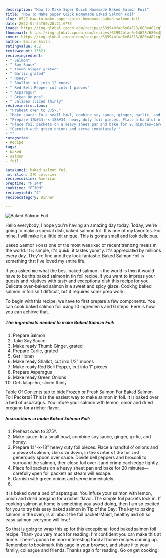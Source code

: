 ```yaml
---
description: "How to Make Super Quick Homemade Baked Salmon Foil"
title: "How to Make Super Quick Homemade Baked Salmon Foil"
slug: 6527-how-to-make-super-quick-homemade-baked-salmon-foil
date: 2022-01-24T00:28:21.677Z
image: https://img-global.cpcdn.com/recipes/63994bfad6e64628/680x482cq70/baked-salmon-foil-recipe-main-photo.jpg
thumbnail: https://img-global.cpcdn.com/recipes/63994bfad6e64628/680x482cq70/baked-salmon-foil-recipe-main-photo.jpg
cover: https://img-global.cpcdn.com/recipes/63994bfad6e64628/680x482cq70/baked-salmon-foil-recipe-main-photo.jpg
author: Emilie Smith
ratingvalue: 4.2
reviewcount: 13521
recipeingredient:
- " Salmon"
- " Soy Sauce"
- " Thumb Ginger grated"
- " Garlic grated"
- " Honey"
- " Shallot cut into 12 moons"
- " Red Bell Pepper cut into 1 pieces"
- " Asparagus"
- " Green Onions"
- " Jalapeo sliced thinly"
recipeinstructions:
- "Preheat oven to 375º."
- "Make sauce: In a small bowl, combine soy sauce, ginger, garlic, and honey."
- "Prepare 12&#34;-x-18&#34; heavy duty foil pieces. Place a handful of onions and a piece of salmon, skin side down, in the center of the foil and generously spoon over sauce. Divide bell peppers and broccoli to surround the salmon, then close foil over it and crimp each edge tightly."
- "Place foil packets on a heavy sheet pan and bake for 20 minutes—carefully open foil packets as steam will escape."
- "Garnish with green onions and serve immediately."
- ""
categories:
- Recipe
tags:
- baked
- salmon
- foil

katakunci: baked salmon foil 
nutrition: 296 calories
recipecuisine: American
preptime: "PT14M"
cooktime: "PT30M"
recipeyield: "4"
recipecategory: Dinner

---
```



![Baked Salmon Foil](https://img-global.cpcdn.com/recipes/63994bfad6e64628/680x482cq70/baked-salmon-foil-recipe-main-photo.jpg)

Hello everybody, I hope you're having an amazing day today. Today, we're going to make a special dish, baked salmon foil. It is one of my favorites. For mine, I will make it a little bit unique. This is gonna smell and look delicious.

Baked Salmon Foil is one of the most well liked of recent trending meals in the world. It is simple, it's quick, it tastes yummy. It's appreciated by millions every day. They're fine and they look fantastic. Baked Salmon Foil is something that I've loved my entire life.

If you asked me what the best-baked salmon in the world is then it would have to be this baked salmon in tin foil recipe. If you want to impress your quests and relatives with tasty and exceptional dish this recipe for you. Delicate oven-baked salmon in a sweet and spicy glaze. Cooking baked salmon in foil isn&#39;t difficult, but it requires some prep work.


To begin with this recipe, we have to first prepare a few components. You can cook baked salmon foil using 10 ingredients and 6 steps. Here is how you can achieve that.

<!--inarticleads1-->

##### The ingredients needed to make Baked Salmon Foil:

1. Prepare  Salmon
1. Take  Soy Sauce
1. Make ready  Thumb Ginger, grated
1. Prepare  Garlic, grated
1. Get  Honey
1. Make ready  Shallot, cut into 1/2” moons
1. Make ready  Red Bell Pepper, cut into 1” pieces
1. Prepare  Asparagus
1. Make ready  Green Onions
1. Get  Jalapeño, sliced thinly


Table Of Contents tap to hide Frozen or Fresh Salmon For Baked Salmon Foil Packets? This is the easiest way to make salmon in foil. It is baked over a bed of asparagus. You infuse your salmon with lemon, onion and dried oregano for a richer flavor. 

<!--inarticleads2-->

##### Instructions to make Baked Salmon Foil:

1. Preheat oven to 375º.
1. Make sauce: In a small bowl, combine soy sauce, ginger, garlic, and honey.
1. Prepare 12&#34;-x-18&#34; heavy duty foil pieces. Place a handful of onions and a piece of salmon, skin side down, in the center of the foil and generously spoon over sauce. Divide bell peppers and broccoli to surround the salmon, then close foil over it and crimp each edge tightly.
1. Place foil packets on a heavy sheet pan and bake for 20 minutes—carefully open foil packets as steam will escape.
1. Garnish with green onions and serve immediately.
1. 


It is baked over a bed of asparagus. You infuse your salmon with lemon, onion and dried oregano for a richer flavor. The simple foil packets lock in. If cooking salmon at home is something you avoid doing, then I am so excited for you to try this easy baked salmon in Tip of the Day: The key to baking salmon in the oven, is all about the foil packet! Moist, healthy and oh so easy salmon everyone will love! 

So that is going to wrap this up for this exceptional food baked salmon foil recipe. Thank you very much for reading. I'm confident you can make this at home. There's gonna be more interesting food at home recipes coming up. Remember to bookmark this page in your browser, and share it to your family, colleague and friends. Thanks again for reading. Go on get cooking!
